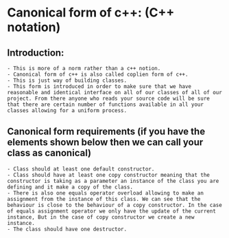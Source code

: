 # Canonical form of c++: (C++ notation)
## Introduction:
	- This is more of a norm rather than a c++ notion.
	- Canonical form of c++ is also called coplien form of c++.
	- This is just way of building classes.
	- This form is introduced in order to make sure that we have reasonable and identical interface on all of our classes of all of our project. From there anyone who reads your source code will be sure that there are certain number of functions available in all your classes allowing for a uniform process.
## Canonical form requirements (if you have the elements shown below then we can call your class as canonical)
	- Class should at least one default constructor.
	- Class should have at least one copy constructor meaning that the constructor is taking as a parameter an instance of the class you are defining and it make a copy of the class.
	- There is also one equals operator overload allowing to make an assignment from the instance of this class. We can see that the behaviour is close to the behaviour of a copy constructor. In the case of equals assignment operator we only have the update of the current instance, But in the case of copy constructor we create a new instance.
	- The class should have one destructor.